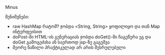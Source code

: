 Minus

შენიშვნები:
- raw HashMap რატომ? ჯობდა <String, String> ყოფილიყო და თან Map ინტერფეისით
- doPost-ში HTML-ის გენერაციას ჯობდა doGet()-ში ჩაგეწერა ეგ და doGet გამოგეძახა ან საერთოდ jsp-ზე გაგეშვა
- მეორე ნაწილი პრაქტიკულად არ არის შესრულებული

